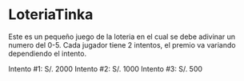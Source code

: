 # LoteriaTinka
Este es un pequeño juego de la loteria en el cual se debe adivinar un numero del 0-5. Cada jugador tiene 2 intentos, el premio va variando dependiendo el intento. 

Intento #1: S/. 2000
Intento #2: S/. 1000
Intento #3: S/. 500
